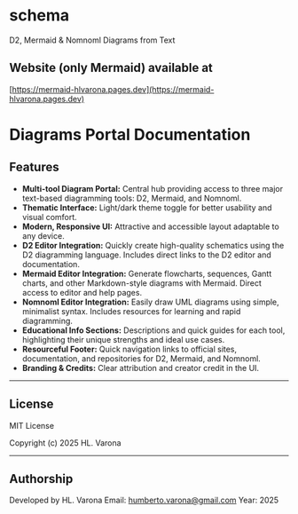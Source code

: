 # schema

D2, Mermaid &amp; Nomnoml Diagrams from Text

## Website (only Mermaid) available at

[https://mermaid-hlvarona.pages.dev](https://mermaid-hlvarona.pages.dev)

# Diagrams Portal Documentation

## Features

* **Multi-tool Diagram Portal:** Central hub providing access to three major text-based diagramming tools: D2, Mermaid, and Nomnoml.
* **Thematic Interface:** Light/dark theme toggle for better usability and visual comfort.
* **Modern, Responsive UI:** Attractive and accessible layout adaptable to any device.
* **D2 Editor Integration:** Quickly create high-quality schematics using the D2 diagramming language. Includes direct links to the D2 editor and documentation.
* **Mermaid Editor Integration:** Generate flowcharts, sequences, Gantt charts, and other Markdown-style diagrams with Mermaid. Direct access to editor and help pages.
* **Nomnoml Editor Integration:** Easily draw UML diagrams using simple, minimalist syntax. Includes resources for learning and rapid diagramming.
* **Educational Info Sections:** Descriptions and quick guides for each tool, highlighting their unique strengths and ideal use cases.
* **Resourceful Footer:** Quick navigation links to official sites, documentation, and repositories for D2, Mermaid, and Nomnoml.
* **Branding & Credits:** Clear attribution and creator credit in the UI.

---

## License

MIT License

Copyright (c) 2025 HL. Varona

---

## Authorship

Developed by HL. Varona
Email: [humberto.varona@gmail.com](mailto:humberto.varona@gmail.com)
Year: 2025
